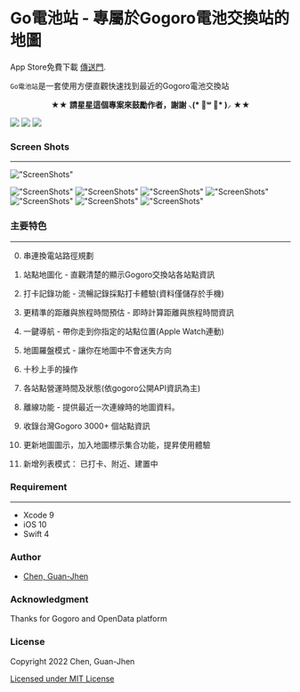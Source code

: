 # Go電池站 - 專屬於Gogoro電池交換站的地圖

App Store免費下載 [傳送門](https://goo.gl/oT9ymK).<p>

`Go電池站`是一套使用方便直觀快速找到最近的Gogoro電池交換站

<p align="center" >★★ <b>請星星這個專案來鼓勵作者，謝謝 ⸜(* ॑꒳ ॑* )⸝</b> ★★</p>

<nobr><img src="https://img.shields.io/badge/platform-ios-lightgrey.svg">
<img src="http://img.shields.io/badge/License-MIT-green.svg?style=flat">
<img src="https://img.shields.io/badge/Swift-4.0-orange.svg?style=flat"></nobr>

### Screen Shots
-----------
!["ScreenShots"](/Screenshot/GogoroMapV1.6.png)


!["ScreenShots"](/Screenshot/01.jpg)
!["ScreenShots"](/Screenshot/02.jpg)
!["ScreenShots"](/Screenshot/03.jpg)
!["ScreenShots"](/Screenshot/a.jpg)
!["ScreenShots"](/Screenshot/b.jpg)
!["ScreenShots"](/Screenshot/c.jpg)
!["ScreenShots"](/Screenshot/d.jpg)

### 主要特色
-----------
0. 串連換電站路徑規劃

1. 站點地圖化 - 直觀清楚的顯示Gogoro交換站各站點資訊

2. 打卡記錄功能 - 流暢記錄採點打卡體驗(資料僅儲存於手機)

3. 更精準的距離與旅程時間預估 - 即時計算距離與旅程時間資訊

4. 一鍵導航 - 帶你走到你指定的站點位置(Apple Watch連動)

5. 地圖羅盤模式 - 讓你在地圖中不會迷失方向

6. 十秒上手的操作

7. 各站點營運時間及狀態(依gogoro公開API資訊為主) 

8. 離線功能 - 提供最近一次連線時的地圖資料。

9. 收錄台灣Gogoro 3000+ 個站點資訊

10. 更新地圖圖示，加入地圖標示集合功能，提昇使用體驗

11. 新增列表模式： 已打卡、附近、建置中 



### Requirement
-----------

- Xcode 9
- iOS 10
- Swift 4


### Author
* [Chen, Guan-Jhen](https://goo.gl/USI7g5)

### Acknowledgment
Thanks for Gogoro and OpenData platform

### License

Copyright 2022 Chen, Guan-Jhen

[Licensed under MIT License](https://opensource.org/licenses/MIT)

